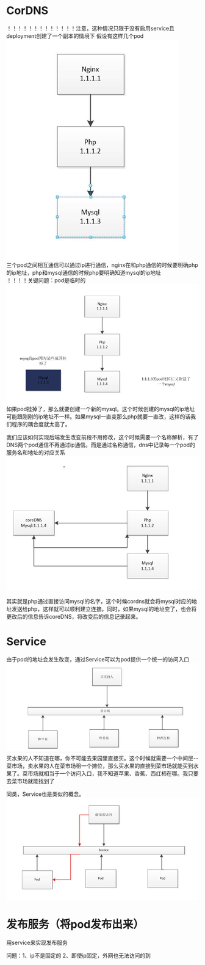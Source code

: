 # CorDNS
！！！！！！！！！！！！！注意，这种情况只限于没有启用service且deployment创建了一个副本的情境下
假设有这样几个pod  
![image](https://github.com/SunMinghui19/k8s-Binary-installation/blob/master/images/%E7%90%86%E6%83%B3%E7%8A%B6%E6%80%81%E4%B8%89%E5%B1%82%E6%9C%8D%E5%8A%A1.JPG)   
三个pod之间相互通信可以通过ip进行通信，nginx在和php通信的时候要明确php的ip地址，php和mysql通信的时候php要明确知道mysql的ip地址  
！！！！关键问题：pod是临时的  
![image](https://github.com/SunMinghui19/k8s-Binary-installation/blob/master/images/pod%E6%AD%BB%E6%8E%89%E4%BA%86.JPG)   
如果pod挂掉了，那么就要创建一个新的mysql。这个时候创建的mysql的ip地址可能跟刚刚的ip地址不一样。如果mysql一直变那么php就要一直改，这样的话我们程序的耦合度就太高了。  

我们应该如何实现后端发生改变前段不用修改，这个时候需要一个名称解析，有了DNS两个pod通信不再通过ip通信。而是通过名称通信，dns中记录每一个pod的 服务名和地址的对应关系  
![image](https://github.com/SunMinghui19/k8s-Binary-installation/blob/master/images/cordns.JPG)   

其实就是php通过直接访问mysql的名字，这个时候cordns就会将mysql对应的地址发送给php，这样就可以顺利建立连接。同时，如果mysql的地址变了，也会将更改后的信息告诉coreDNS，将改变后的信息记录起来。  

# Service
由于pod的地址会发生改变，通过Service可以为pod提供一个统一的访问入口  
![image](https://github.com/SunMinghui19/k8s-Binary-installation/blob/master/images/service1.JPG)  
买水果的人不知道在哪，你不可能去果园里直接买。这个时候就需要一个中间层--菜市场，卖水果的人在菜市场租一个摊位，那么买水果的直接到菜市场就能买到水果了。菜市场就相当于一个访问入口，我不知道苹果、香蕉、西红柿在哪。我只要去菜市场就能找到了  
  
同类，Service也是类似的概念。 
![image](https://github.com/SunMinghui19/k8s-Binary-installation/blob/master/images/service2.JPG)  




# 发布服务（将pod发布出来）
用service来实现发布服务


问题：1、ip不是固定的
     2、即使ip固定，外网也无法访问的到
     
